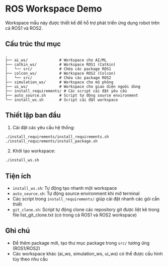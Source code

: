 # ROS Workspace Demo

Workspace mẫu này được thiết kế để hỗ trợ phát triển ứng dụng robot trên cả ROS1 và ROS2.

## Cấu trúc thư mục

```
.
├── ai_ws/              # Workspace cho AI/ML
├── catkin_ws/          # Workspace ROS1 (Catkin)
│   └── src/            # Chứa các package ROS1
├── colcon_ws/          # Workspace ROS2 (Colcon)  
│   └── src/            # Chứa các package ROS2
├── simulation_ws/      # Workspace cho mô phỏng
├── ui_ws/              # Workspace cho giao diện người dùng
├── install_requirements/ # Các script cài đặt yêu cầu
├── auto_source.sh      # Script tự động source environment
└── install_ws.sh       # Script cài đặt workspace
```

## Thiết lập ban đầu

1. Cài đặt các yêu cầu hệ thống:
```bash
./install_requirements/install_requirements.sh
./install_requirements/install_package.sh
```

2. Khởi tạo workspace:
```bash
./install_ws.sh
```

## Tiện ích
- `install_ws.sh`: Tự động tạo nhanh một workspace
- `auto_source.sh`: Tự động source environment khi mở terminal
- Các script trong `install_requirements/` giúp cài đặt nhanh các gói cần thiết
- `git_clone.sh`: Script tự động clone các repository git được liệt kê trong file list_git_clone.txt (có trong cả ROS1 và ROS2 workspace)

## Ghi chú

- Để thêm package mới, tạo thư mục package trong `src/` tương ứng (ROS1/ROS2)
- Các workspace khác (ai_ws, simulation_ws, ui_ws) có thể được cấu hình tùy theo nhu cầu
